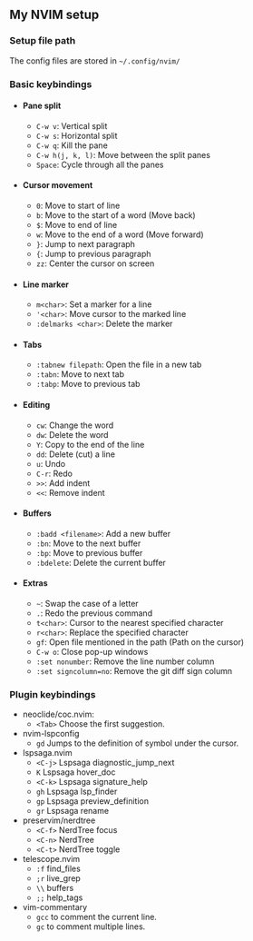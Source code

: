 ## My NVIM setup

### Setup file path

The config files are stored in `~/.config/nvim/`

### Basic keybindings

- #### Pane split
  - `C-w v`: Vertical split
  - `C-w s`: Horizontal split
  - `C-w q`: Kill the pane
  - `C-w h(j, k, l)`: Move between the split panes
  - `Space`: Cycle through all the panes

- #### Cursor movement
  - `0`: Move to start of line
  - `b`: Move to the start of a word (Move back)
  - `$`: Move to end of line
  - `w`: Move to the end of a word (Move forward)
  - `}`: Jump to next paragraph
  - `{`: Jump to previous paragraph
  - `zz`: Center the cursor on screen

- #### Line marker
  - `m<char>`: Set a marker for a line
  - `'<char>`: Move cursor to the marked line
  - `:delmarks <char>`: Delete the marker

- #### Tabs
  - `:tabnew filepath`: Open the file in a new tab
  - `:tabn`: Move to next tab
  - `:tabp`: Move to previous tab

- #### Editing
  - `cw`: Change the word
  - `dw`: Delete the word
  - `Y`: Copy to the end of the line
  - `dd`: Delete (cut) a line
  - `u`: Undo
  - `C-r`: Redo
  - `>>`: Add indent
  - `<<`: Remove indent

- #### Buffers
  - `:badd <filename>`: Add a new buffer
  - `:bn`: Move to the next buffer
  - `:bp`: Move to previous buffer
  - `:bdelete`: Delete the current buffer

- #### Extras
  - `~`: Swap the case of a letter
  - `.`: Redo the previous command
  - `t<char>`: Cursor to the nearest specified character
  - `r<char>`: Replace the specified character
  - `gf`: Open file mentioned in the path (Path on the cursor)
  - `C-w o`: Close pop-up windows
  - `:set nonumber`: Remove the line number column
  - `:set signcolumn=no`: Remove the git diff sign column

### Plugin keybindings

- neoclide/coc.nvim:
  - `<Tab>` Choose the first suggestion.
- nvim-lspconfig
  - `gd` Jumps to the definition of symbol under the cursor.
- lspsaga.nvim
  - `<C-j>` Lspsaga diagnostic_jump_next
  - `K` Lspsaga hover_doc
  - `<C-k>` Lspsaga signature_help
  - `gh` Lspsaga lsp_finder
  - `gp` Lspsaga preview_definition
  - `gr` Lspsaga rename
- preservim/nerdtree
  - `<C-f>` NerdTree focus
  - `<C-n>` NerdTree
  - `<C-t>` NerdTree toggle
- telescope.nvim
  - `:f` find_files
  - `;r` live_grep
  - `\\` buffers
  - `;;` help_tags
- vim-commentary
  - `gcc` to comment the current line.
  - `gc` to comment multiple lines.


